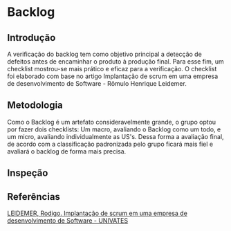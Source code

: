# Backlog

## Introdução

A verificação do backlog tem como objetivo principal a detecção de defeitos antes de encaminhar o produto à produção final. Para esse fim, um checklist mostrou-se mais prático e eficaz para a verificação. O checklist foi elaborado com base no artigo Implantação de scrum em uma empresa de desenvolvimento de Software - Rômulo Henrique Leidemer.

## Metodologia 

Como o Backlog é um artefato consideravelmente grande, o grupo optou por fazer dois checklists: Um macro, avaliando o Backlog como um todo, e um micro, avaliando individualmente as US's. Dessa forma a avaliação final, de acordo com a classificação padronizada pelo grupo ficará mais fiel e avaliará o backlog de forma mais precisa.

## Inspeção

## Referências 

[LEIDEMER, Rodigo. Implantação de scrum em uma empresa de desenvolvimento de Software - UNIVATES ](https://www.univates.br/bdu/bitstream/10737/361/1/RomuloLeidemer.pdf)